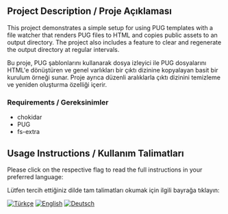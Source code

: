 ## Project Description / Proje Açıklaması

This project demonstrates a simple setup for using PUG templates with a file watcher that renders PUG files to HTML and copies public assets to an output directory. The project also includes a feature to clear and regenerate the output directory at regular intervals.

Bu proje, PUG şablonlarını kullanarak dosya izleyici ile PUG dosyalarını HTML'e dönüştüren ve genel varlıkları bir çıktı dizinine kopyalayan basit bir kurulum örneği sunar. Proje ayrıca düzenli aralıklarla çıktı dizinini temizleme ve yeniden oluşturma özelliği içerir.

### Requirements / Gereksinimler

- chokidar
- PUG
- fs-extra

## Usage Instructions / Kullanım Talimatları

Please click on the respective flag to read the full instructions in your preferred language:

Lütfen tercih ettiğiniz dilde tam talimatları okumak için ilgili bayrağa tıklayın:

[![Türkçe](https://upload.wikimedia.org/wikipedia/commons/b/b4/Flag_of_Turkey.svg)](md/TR.md)
[![English](https://upload.wikimedia.org/wikipedia/en/a/a4/Flag_of_the_United_States.svg)](md/EN.md) [![Deutsch](https://upload.wikimedia.org/wikipedia/en/b/ba/Flag_of_Germany.svg)](md/DE.md)
